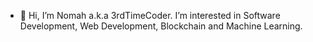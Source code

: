 - 👋 Hi, I’m Nomah a.k.a 3rdTimeCoder.
 I’m interested in Software Development, Web Development, Blockchain and Machine Learning. 
